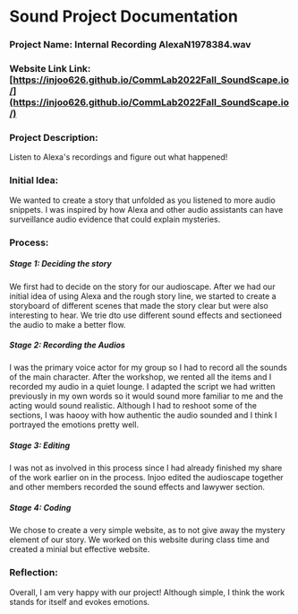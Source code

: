 # Sound Project Documentation

### Project Name: Internal Recording AlexaN1978384.wav

### Website Link Link: [https://injoo626.github.io/CommLab2022Fall_SoundScape.io/](https://injoo626.github.io/CommLab2022Fall_SoundScape.io/)

### Project Description:

Listen to Alexa's recordings and figure out what happened!

### Initial Idea:

We wanted to create a story that unfolded as you listened to more audio snippets. I was inspired by how Alexa and other audio assistants can have surveillance audio evidence that could explain mysteries.

### Process:

##### Stage 1: Deciding the story

We first had to decide on the story for our audioscape. After we had our initial idea of using Alexa and the rough story line, we started to create a storyboard of different scenes that made the story clear but were also interesting to hear. We trie dto use different sound effects and sectioneed the audio to make a better flow.                           
       
##### Stage 2: Recording the Audios

I was the primary voice actor for my group so I had to record all the sounds of the main character. After the workshop, we rented all the items and I recorded my audio in a quiet lounge. I adapted the script we had written previously in my own words so it would sound more familiar to me and the acting would sound realistic. Although I had to reshoot some of the sections, I was haooy with how authentic the audio sounded and I think I portrayed the emotions pretty well.

##### Stage 3: Editing

I was not as involved in this process since I had already finished my share of the work earlier on in the process. Injoo edited the audioscape together and other members recorded the sound effects and lawywer section.

##### Stage 4: Coding

We chose to create a very simple website, as to not give away the mystery element of our story. We worked on this website during class time and created a minial but effective website.

### Reflection:

Overall, I am very happy with our project! Although simple, I think the work stands for itself and evokes emotions. 
